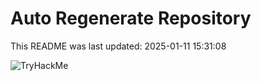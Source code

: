 # Auto Regenerate Repository

This README was last updated: 2025-01-11 15:31:08

 ![TryHackMe](https://tryhackme.com/badge/533634)
